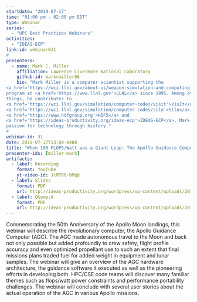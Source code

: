 ```yaml
---
startdate: "2019-07-17"
time: "01:00 pm - 02:00 pm EDT"
type: Webinar
series:
  - "HPC Best Practices Webinars"
activities:
  - "IDEAS-ECP"
link-id: webinar031
#
presenters:
  - name: Mark C. Miller
    affiliation: Lawrence Livermore National Laboratory
    github-id: markcmiller86
    bio: "Mark Miller is a computer scientist supporting the
<a href='https://wci.llnl.gov/about-us/weapon-simulation-and-computing'>WSC</a>
program at <a href='https://www.llnl.gov'>LLNL</a> since 1995. Among other
things, he contributes to
<a href='https://wci.llnl.gov/simulation/computer-codes/visit'>VisIt</a>,
<a href='https://wci.llnl.gov/simulation/computer-codes/silo'>Silo</a>,
<a href='https://www.hdfgroup.org'>HDF5</a> and
<a href='https://ideas-productivity.org/ideas-ecp'>IDEAS-ECP</a>. Mark has a
passion for technology through history."
#
webinar-id: 31
date: 2019-07-17T13:00-0400
title: "When 100 FLOPS/Watt was a Giant Leap: The Apollo Guidance Computer Hardware, Software And Application In Moon Missions"
presenter-ids: [miller-mark]
artifacts:
  - label: Recording
    format: YouTube
    yt-video-id: JcMTR0-bMqQ
  - label: Slides
    format: PDF
    url: http://ideas-productivity.org/wordpress/wp-content/uploads/2017/06/webinar031-Apollo50th.pdf
  - label: Q&amp;A
    format: PDF
    url: http://ideas-productivity.org/wordpress/wp-content/uploads/2017/06/webinar031-Apollo50th-qa.pdf
---
```

Commemorating the 50th Anniversary of the Apollo Moon landings, this
webinar will describe the revolutionary computer, the Apollo Guidance
Computer (AGC). The AGC made autonomous travel to the Moon and back
not only possible but added profoundly to crew safety, flight profile
accuracy and even optimized propellant use to such an extent that
final missions plans traded fuel for added weight in equipment and
lunar samples. The webinar will give an overview of the AGC hardware
architecture, the guidance software it executed as well as the
pioneering efforts in developing both. HPC/CSE code teams will
discover many familiar themes such as flops/watt power constraints and
performance portability challenges. The webinar will conclude with
several user stories about the actual operation of the AGC in various
Apollo missions.
